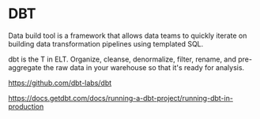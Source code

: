 # DBT 

Data build tool is a framework that allows data teams to quickly iterate on building data transformation pipelines using templated SQL.

dbt is the T in ELT. Organize, cleanse, denormalize, filter, rename, and pre-aggregate the raw data in your warehouse so that it's ready for analysis.

https://github.com/dbt-labs/dbt

https://docs.getdbt.com/docs/running-a-dbt-project/running-dbt-in-production




